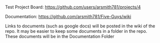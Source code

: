 Test Project Board: https://github.com/users/arsmith781/projects/4

Documentation: https://github.com/arsmith781/Five-Guys/wiki 

Links to documents (such as google docs) will be posted in the wiki of the repo. It may be easier to keep some documents in a folder in the repo. These documents will be in the Documentation Folder
